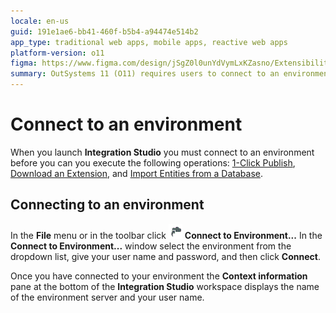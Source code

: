 ```yaml
---
locale: en-us
guid: 191e1ae6-bb41-460f-b5b4-a94474e514b2
app_type: traditional web apps, mobile apps, reactive web apps
platform-version: o11
figma: https://www.figma.com/design/jSgZ0l0unYdVymLxKZasno/Extensibility-and-Integration?node-id=3726-242&t=SuzzAhRaRDk17IMm-1
summary: OutSystems 11 (O11) requires users to connect to an environment in Integration Studio to perform operations like 1-Click Publish and importing entities.
---
```

# Connect to an environment

When you launch **Integration Studio** you must connect to an environment before you can you execute the following operations: [1-Click Publish](<extension-1-cp.md>), [Download an Extension](<../managing-extensions/extension-download.md>), and [Import Entities from a Database](<../managing-extensions/entity-import-from-database.md>).

## Connecting to an environment

In the **File** menu or in the toolbar click ![Animated GIF showing the Connect to Environment button in Integration Studio](images/connect-server.png "Connect to Environment button") **Connect to Environment...** In the **Connect to Environment...** window select the environment from the dropdown list, give your user name and password, and then click **Connect**.

Once you have connected to your environment the **Context information** pane at the bottom of the **Integration Studio** workspace displays the name of the environment server and your user name. 
